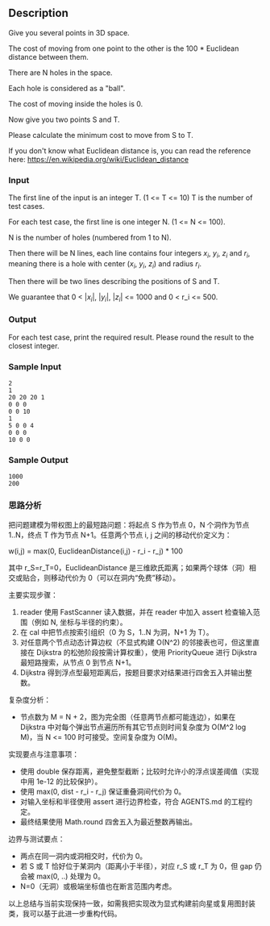 ## Description

Give you several points in 3D space.

The cost of moving from one point to the other is the 100 * Euclidean distance between them.

There are N holes in the space.

Each hole is considered as a "ball". 

The cost of moving inside the holes is 0.

Now give you two points S and T.

Please calculate the minimum cost to move from S to T.

If you don't know what Euclidean distance is, you can read the reference here: <https://en.wikipedia.org/wiki/Euclidean_distance>

### Input

The first line of the input is an integer T. (1 <= T <= 10) T is the number of test cases.

For each test case, the first line is one integer N. (1 <= N <= 100).

N is the number of holes (numbered from 1 to N).

Then there will be N lines, each line contains four integers $x_i$, $y_i$, $z_i$ and $r_i$, meaning there is a hole with center ($x_i$, $y_i$, $z_i$) and radius $r_i$.

Then there will be two lines describing the positions of S and T.

We guarantee that 0 < |$x_i$|, |$y_i$|, |$z_i$| <= 1000 and 0 < r_i <= 500.

### Output

For each test case, print the required result. Please round the result to the closest integer.

### Sample Input

```log
2
1
20 20 20 1
0 0 0
0 0 10
1
5 0 0 4
0 0 0
10 0 0
```

### Sample Output

```log
1000
200
```

### 思路分析

把问题建模为带权图上的最短路问题：将起点 S 作为节点 0，N 个洞作为节点 1..N，终点 T 作为节点 N+1。任意两个节点 i, j 之间的移动代价定义为：

w(i,j) = max(0, EuclideanDistance(i,j) - r_i - r_j) * 100

其中 r_S=r_T=0，EuclideanDistance 是三维欧氏距离；如果两个球体（洞）相交或贴合，则移动代价为 0（可以在洞内“免费”移动）。

主要实现步骤：

1. reader 使用 FastScanner 读入数据，并在 reader 中加入 assert 检查输入范围（例如 N, 坐标与半径的约束）。
2. 在 cal 中把节点按索引组织（0 为 S，1..N 为洞，N+1 为 T）。
3. 对任意两个节点动态计算边权（不显式构建 O(N^2) 的邻接表也可，但这里直接在 Dijkstra 的松弛阶段按需计算权重），使用 PriorityQueue 进行 Dijkstra 最短路搜索，从节点 0 到节点 N+1。
4. Dijkstra 得到浮点型最短距离后，按题目要求对结果进行四舍五入并输出整数。

复杂度分析：

- 节点数为 M = N + 2，图为完全图（任意两节点都可能连边），如果在 Dijkstra 中对每个弹出节点遍历所有其它节点则时间复杂度为 O(M^2 log M)，当 N <= 100 时可接受。空间复杂度为 O(M)。

实现要点与注意事项：

- 使用 double 保存距离，避免整型截断；比较时允许小的浮点误差阈值（实现中用 1e-12 的比较保护）。
- 使用 max(0, dist - r_i - r_j) 保证重叠洞间代价为 0。
- 对输入坐标和半径使用 assert 进行边界检查，符合 AGENTS.md 的工程约定。
- 最终结果使用 Math.round 四舍五入为最近整数再输出。

边界与测试要点：

- 两点在同一洞内或洞相交时，代价为 0。 
- 若 S 或 T 恰好位于某洞内（距离小于半径），对应 r_S 或 r_T 为 0，但 gap 仍会被 max(0, ..) 处理为 0。 
- N=0（无洞）或极端坐标值也在断言范围内考虑。

以上总结与当前实现保持一致，如需我把实现改为显式构建前向星或复用图封装类，我可以基于此进一步重构代码。
